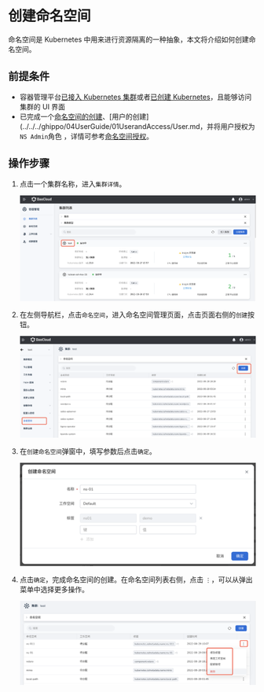 # 创建命名空间

命名空间是 Kubernetes 中用来进行资源隔离的一种抽象，本文将介绍如何创建命名空间。

## 前提条件

- 容器管理平台[已接入 Kubernetes 集群](../Clusters/JoinACluster.md)或者[已创建 Kubernetes](../Clusters/CreateCluster.md)，且能够访问集群的 UI 界面
- 已完成一个[命名空间的创建](../Namespaces/createns.md)、[用户的创建](../../../ghippo/04UserGuide/01UserandAccess/User.md，并将用户授权为`NS Admin`角色 ，详情可参考[命名空间授权](../Namespaces/createns.md)。

## 操作步骤

1. 点击一个集群名称，进入`集群详情`。

    ![ns](../../images/crd01.png)

2. 在左侧导航栏，点击`命名空间`，进入命名空间管理页面，点击页面右侧的`创建`按钮。

    ![ns](../../images/ns01.png)

3. 在`创建命名空间`弹窗中，填写参数后点击`确定`。

    ![ns](../../images/ns02.png)

4. 点击`确定`，完成命名空间的创建。在命名空间列表右侧，点击 `⋮`，可以从弹出菜单中选择更多操作。

    ![ns](../../images/ns03.png)
